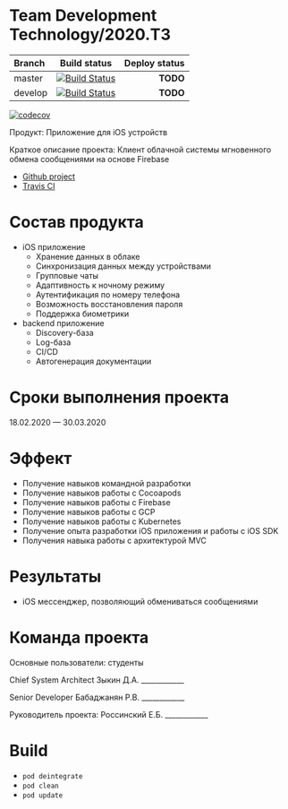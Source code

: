 # Team Development Technology/2020.Т3

| Branch  | Build status  | Deploy status|
|:-------------|:---------------:| -------------:|
| master       | [![Build Status](https://travis-ci.com/xeoza/TDT-iOS.svg?branch=master)](https://travis-ci.com/xeoza/TDT-iOS)| **TODO** |
| develop      | [![Build Status](https://travis-ci.com/xeoza/TDT-iOS.svg?branch=develop)](https://travis-ci.com/xeoza/TDT-iOS)| **TODO** |

[![codecov](https://codecov.io/gh/xeoza/tdt-ios/branch/master/graph/badge.svg)](https://codecov.io/gh/xeoza/tdt-ios)

Продукт: Приложение для iOS устройств

Краткое описание проекта: Клиент облачной системы мгновенного обмена сообщениями на основе Firebase

* [Github project](https://github.com/users/xeoza/projects/2)
* [Travis CI](https://travis-ci.com/xeoza/TDT-iOS)

# Состав продукта
* iOS приложение
  * Хранение данных в облаке
  * Синхронизация данных между устройствами
  * Групповые чаты
  * Адаптивность к ночному режиму
  * Аутентификация по номеру телефона
  * Возможность восстановления пароля
  * Поддержка биометрики
* backend приложение
  * Discovery-база
  * Log-база
  * CI/CD
  * Автогенерация документации


# Сроки выполнения проекта
18.02.2020 — 30.03.2020

# Эффект 
* Получение навыков командной разработки
* Получение навыков работы с Cocoapods
* Получение навыков работы с Firebase 
* Получение навыков работы с GCP
* Получение навыков работы с Kubernetes
* Получение опыта разработки iOS приложения и работы с iOS SDK
* Получения навыка работы с архитектурой MVC

# Результаты
* iOS мессенджер, позволяющий обмениваться сообщениями

# Команда проекта
Основные пользователи: студенты

Chief System Architect      Зыкин Д.А.       ____________

Senior Developer       Бабаджанян Р.В.     ____________

Руководитель проекта: Россинский Е.Б.       ____________

# Build

* ```pod deintegrate```
* ```pod clean```
* ```pod update```
